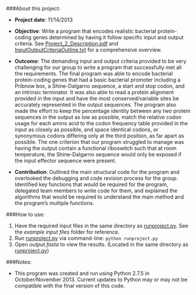 ###About this project:

- **Project date**: 11/14/2013

- **Objective**: Write a program that encodes realistic bacterial protein-coding genes determined by having it follow specific input and output criteria. See [Project_2_Description.pdf](Project_2_Description.pdf) and [InputOutputCriteriaOutline.txt](InputOutputCriteriaOutline.txt) for a comprehensive overview.

- **Outcome**: The demanding input and output criteria provided to be very challenging for our group to write a program that successfully met all the requirements. The final program was able to encode bacterial protein-coding genes that had a basic bacterial promoter including a Pribnow box, a Shine-Dalgarno sequence, a start and stop codon, and an intrinsic terminator. It was also able to read a protein alignment provided in the input and have the most conserved/variable sites be accurately represented in the output sequences. The program also made the effort to keep the percentage identity between any two protein sequences in the output as low as possible, match the relative codon usage for each amino acid to the codon frequency table provided in the input as closely as possible, and space identical codons, or synonymous codons differing only at the third position, as far apart as possible. The one criterion that our program struggled to manage was having the output contain a functional riboswitch such that at room temperature, the Shine-Dalgarno sequence would only be exposed if the input effector sequence were present. 

- **Contribution**: Outlined the main structural code for the program and overlooked the debugging and code revision process for the group. Identified key functions that would be required for the program, delegated team members to write code for them, and explained the algorithms that would be required to understand the main method and the program’s multiple functions. 


###How to use:

1. Have the required input files in the same directory as [runproject.py](runproject.py). See the *example input files* folder for reference.
2. Run [runproject.py](runproject.py) via command-line: ```python runproject.py```
3. Open *output.fasta* to view the results. (Located in the same directory as [runproject.py](runproject.py))

###Notes:
- This program was created and run using Python 2.7.5 in October/November 2013. Current updates to Python may or may not be compatible with the final version of this code.
